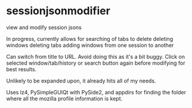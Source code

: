 # sessionjsonmodifier
view and modify session jsons


In progress, currently allows for 
searching of tabs to delete
deleting windows 
deleting tabs
adding windows from one session to another

Can switch from title to URL. Avoid doing this as it's a bit buggy. Click on selected window/tab/history or search button again before modifying for best results.

Unlikely to be expanded upon, it already hits all of my needs.

Uses lz4, PySimpleGUIQt with PySide2, and appdirs for finding the folder where all the mozilla profile information is kept.
